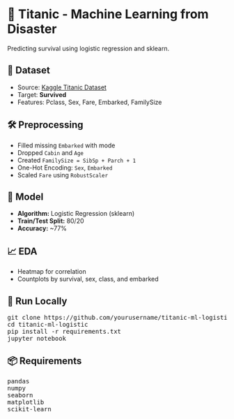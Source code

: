 <!DOCTYPE html>
<html lang="en">
<head>
  <meta charset="UTF-8">
  <title>Titanic ML Project</title>
</head>
<body>

<h1>🚢 Titanic - Machine Learning from Disaster</h1>
<p>Predicting survival using logistic regression and sklearn.</p>

<h2>📁 Dataset</h2>
<ul>
  <li>Source: <a href="https://www.kaggle.com/c/titanic/data" target="_blank">Kaggle Titanic Dataset</a></li>
  <li>Target: <strong>Survived</strong></li>
  <li>Features: Pclass, Sex, Fare, Embarked, FamilySize</li>
</ul>

<h2>🛠️ Preprocessing</h2>
<ul>
  <li>Filled missing <code>Embarked</code> with mode</li>
  <li>Dropped <code>Cabin</code> and <code>Age</code></li>
  <li>Created <code>FamilySize = SibSp + Parch + 1</code></li>
  <li>One-Hot Encoding: <code>Sex</code>, <code>Embarked</code></li>
  <li>Scaled <code>Fare</code> using <code>RobustScaler</code></li>
</ul>

<h2>🤖 Model</h2>
<ul>
  <li><strong>Algorithm:</strong> Logistic Regression (sklearn)</li>
  <li><strong>Train/Test Split:</strong> 80/20</li>
  <li><strong>Accuracy:</strong> ~77%</li>
</ul>

<h2>📈 EDA</h2>
<ul>
  <li>Heatmap for correlation</li>
  <li>Countplots by survival, sex, class, and embarked</li>
</ul>

<h2>📎 Run Locally</h2>
<pre>
git clone https://github.com/yourusername/titanic-ml-logistic.git
cd titanic-ml-logistic
pip install -r requirements.txt
jupyter notebook
</pre>

<h2>📦 Requirements</h2>
<pre>
pandas
numpy
seaborn
matplotlib
scikit-learn
</pre>


</body>
</html>
